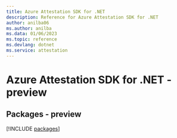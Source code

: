 ```yaml
---
title: Azure Attestation SDK for .NET
description: Reference for Azure Attestation SDK for .NET
author: anilba06
ms.author: anilba
ms.data: 01/06/2023
ms.topic: reference
ms.devlang: dotnet
ms.service: attestation
---
```

# Azure Attestation SDK for .NET - preview
## Packages - preview
[!INCLUDE [packages](attestation-index.md)]